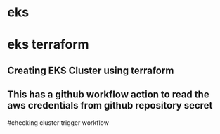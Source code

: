 # eks
# eks terraform
## Creating EKS Cluster using terraform
## This has a github workflow action to read the aws credentials from github repository secret
#checking cluster trigger workflow
